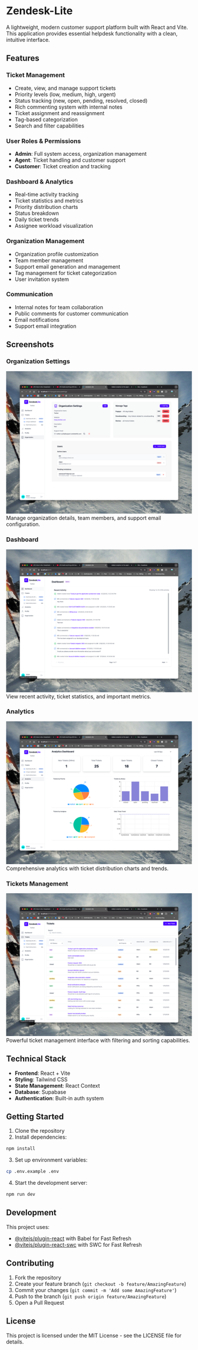# Zendesk-Lite

A lightweight, modern customer support platform built with React and Vite. This application provides essential helpdesk functionality with a clean, intuitive interface.

## Features

### Ticket Management
- Create, view, and manage support tickets
- Priority levels (low, medium, high, urgent)
- Status tracking (new, open, pending, resolved, closed)
- Rich commenting system with internal notes
- Ticket assignment and reassignment
- Tag-based categorization
- Search and filter capabilities

### User Roles & Permissions
- **Admin**: Full system access, organization management
- **Agent**: Ticket handling and customer support
- **Customer**: Ticket creation and tracking

### Dashboard & Analytics
- Real-time activity tracking
- Ticket statistics and metrics
- Priority distribution charts
- Status breakdown
- Daily ticket trends
- Assignee workload visualization

### Organization Management
- Organization profile customization
- Team member management
- Support email generation and management
- Tag management for ticket categorization
- User invitation system

### Communication
- Internal notes for team collaboration
- Public comments for customer communication
- Email notifications
- Support email integration

## Screenshots

### Organization Settings
![Organization Settings](./screenshots/organization-settings.png)
Manage organization details, team members, and support email configuration.

### Dashboard
![Dashboard](./screenshots/dashboard.png)
View recent activity, ticket statistics, and important metrics.

### Analytics
![Analytics](./screenshots/analytics.png)
Comprehensive analytics with ticket distribution charts and trends.

### Tickets Management
![Tickets](./screenshots/tickets.png)
Powerful ticket management interface with filtering and sorting capabilities.

## Technical Stack

- **Frontend**: React + Vite
- **Styling**: Tailwind CSS
- **State Management**: React Context
- **Database**: Supabase
- **Authentication**: Built-in auth system

## Getting Started

1. Clone the repository
2. Install dependencies:
```bash
npm install
```

3. Set up environment variables:
```bash
cp .env.example .env
```

4. Start the development server:
```bash
npm run dev
```

## Development

This project uses:
- [@vitejs/plugin-react](https://github.com/vitejs/vite-plugin-react/blob/main/packages/plugin-react/README.md) with Babel for Fast Refresh
- [@vitejs/plugin-react-swc](https://github.com/vitejs/vite-plugin-react-swc) with SWC for Fast Refresh

## Contributing

1. Fork the repository
2. Create your feature branch (`git checkout -b feature/AmazingFeature`)
3. Commit your changes (`git commit -m 'Add some AmazingFeature'`)
4. Push to the branch (`git push origin feature/AmazingFeature`)
5. Open a Pull Request

## License

This project is licensed under the MIT License - see the LICENSE file for details.
